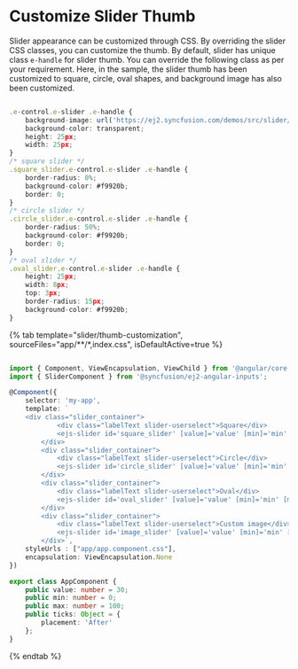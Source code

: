 # Customize Slider Thumb

Slider appearance can be customized through CSS. By overriding the slider CSS classes, you can customize
the thumb. By default, slider has unique class `e-handle` for slider thumb. You can override the following
class as per your requirement. Here, in the sample, the slider thumb has been customized to square, circle,
oval shapes, and background image has also been customized.

```typescript

.e-control.e-slider .e-handle {
    background-image: url('https://ej2.syncfusion.com/demos/src/slider/images/thumb.png');
    background-color: transparent;
    height: 25px;
    width: 25px;
}
/* square slider */
.square_slider.e-control.e-slider .e-handle {
    border-radius: 0%;
    background-color: #f9920b;
    border: 0;
}
/* circle slider */
.circle_slider.e-control.e-slider .e-handle {
    border-radius: 50%;
    background-color: #f9920b;
    border: 0;
}
/* oval slider */
.oval_slider.e-control.e-slider .e-handle {
    height: 25px;
    width: 8px;
    top: 3px;
    border-radius: 15px;
    background-color: #f9920b;
}

```

{% tab template="slider/thumb-customization", sourceFiles="app/**/*,index.css", isDefaultActive=true %}

```typescript

import { Component, ViewEncapsulation, ViewChild } from '@angular/core';
import { SliderComponent } from '@syncfusion/ej2-angular-inputs';

@Component({
    selector: 'my-app',
    template: `
    <div class="slider_container">
            <div class="labelText slider-userselect">Square</div>
            <ejs-slider id='square_slider' [value]='value' [min]='min' [max]='max'></ejs-slider>
        </div>
        <div class="slider_container">
            <div class="labelText slider-userselect">Circle</div>
            <ejs-slider id='circle_slider' [value]='value' [min]='min' [max]='max'></ejs-slider>
        </div>
        <div class="slider_container">
            <div class="labelText slider-userselect">Oval</div>
            <ejs-slider id='oval_slider' [value]='value' [min]='min' [max]='max'></ejs-slider>
        </div>
        <div class="slider_container">
            <div class="labelText slider-userselect">Custom image</div>
            <ejs-slider id='image_slider' [value]='value' [min]='min' [max]='max' [ticks]='ticks'></ejs-slider>
        </div>`,
    styleUrls : ["app/app.component.css"],
    encapsulation: ViewEncapsulation.None
})

export class AppComponent {
    public value: number = 30;
    public min: number = 0;
    public max: number = 100;
    public ticks: Object = {
        placement: 'After'
    };
}

```

{% endtab %}
